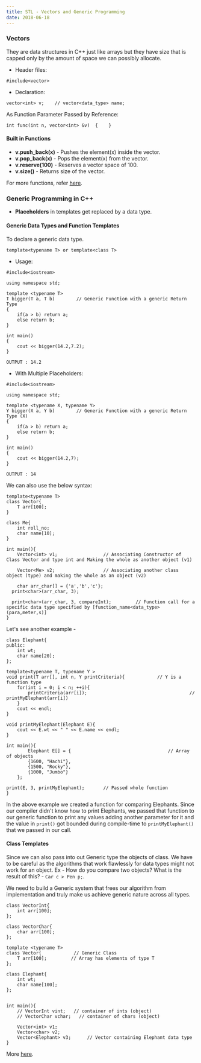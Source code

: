 ```yaml
---
title: STL - Vectors and Generic Programming
date: 2018-06-18
---
```

### Vectors
They are data structures in C++ just like arrays but they have size that is capped only by the amount of space we can possibly allocate.

- Header files:
```
#include<vector>
```
- Declaration:
```
vector<int> v;    // vector<data_type> name;
```
As Function Parameter Passed by Reference:
```
int func(int n, vector<int> &v)  {    }
```

#### Built in Functions
- **v.push_back(x)** - Pushes the element(x) inside the vector.
- **v.pop_back(x)** - Pops the element(x) from the vector.
- **v.reserve(100)** - Reserves a vector space of 100.
- **v.size()** - Returns size of the vector.

For more functions, refer [here](http://www.cplusplus.com/reference/vector/vector/).

### Generic Programming in C++

- **Placeholders** in templates get replaced by a data type.

#### Generic Data Types and  Function Templates

To declare a generic data type.
```
template<typename T> or template<class T>
```

- Usage:

```
#include<iostream>

using namespace std;

template <typename T>
T bigger(T a, T b)        // Generic Function with a generic Return Type
{
	if(a > b) return a;
	else return b;
}

int main()
{
	cout << bigger(14.2,7.2);
}

OUTPUT : 14.2
```
- With Multiple Placeholders:

```
#include<iostream>

using namespace std;

template <typename X, typename Y>
Y bigger(X a, Y b)        // Generic Function with a generic Return Type (X)
{
	if(a > b) return a;
	else return b;
}

int main()
{
	cout << bigger(14.2,7);
}

OUTPUT : 14
```

We can also use the below syntax:

```
template<typename T>
class Vector{
	T arr[100];
}

class Me{
	int roll_no;
	char name[10];
}

int main(){
	Vector<int> v1;					// Associating Constructor of Class Vector and type int and Making the whole as another object (v1)

	Vector<Me> v2;					// Associating another class object (type) and making the whole as an object (v2)

	char arr_char[] = {'a','b','c'};
  print<char>(arr_char, 3);

  print<char>(arr_char, 3, compareInt);			// Function call for a specific data type specified by [function_name<data_type>(para,meter,s)]
}
```

Let's see another example -

```
class Elephant{
public:
    int wt;
    char name[20];
};

template<typename T, typename Y >
void print(T arr[], int n, Y printCriteria){			// Y is a function type
    for(int i = 0; i < n; ++i){
        printCriteria(arr[i]);										// printMyElephant(arr[i])
    }
    cout << endl;
}

void printMyElephant(Elephant E){
    cout << E.wt << " " << E.name << endl;
}

int main(){
		Elephant E[] = {									// Array of objects
        {1600, "Hachi"},
        {1500, "Rocky"},
        {1000, "Jumbo"}
    };

print(E, 3, printMyElephant);		// Passed whole function
}
```
In the above example we created a function for comparing Elephants. Since our compiler didn't know how to print Elephants, we passed that function to our generic function to print any values adding another parameter for it and the value in `print()` got bounded during compile-time to `printMyElephant()` that we passed in our call.

#### Class Templates
Since we can also pass into out Generic type the objects of class.
We have to be careful as the algorithms that work flawlessly for data types might not work for an object.
Ex - How do you compare two objects? What is the result of this? - `Car c > Pen p;`.

We need to build a Generic system that frees our algorithm from implementation and truly make us achieve generic nature across all types.

```
class VectorInt{
    int arr[100];
};

class VectorChar{
    char arr[100];
};

template <typename T>
class Vector{            // Generic Class
    T arr[100];         // Array has elements of type T
};

class Elephant{
    int wt;
    char name[100];
};


int main(){
    // VectorInt vint;   // container of ints (object)
    // VectorChar vchar;   // container of chars (object)

    Vector<int> v1;
    Vector<char> v2;   
    Vector<Elephant> v3;      // Vector containing Elephant data type
}
```
More [here](https://medium.com/coding-blocks/generic-programming-in-c-a-conceptual-overview-446f1ee89287).
